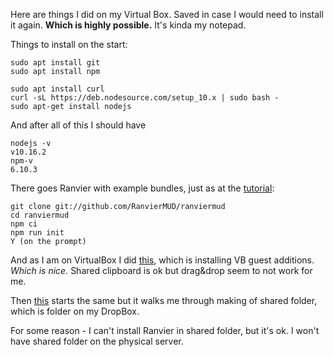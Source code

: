 Here are things I did on my Virtual Box. Saved in case I would need to install it again. **Which is highly possible.** It's kinda my notepad.

Things to install on the start:
```
sudo apt install git
sudo apt install npm

sudo apt install curl
curl -sL https://deb.nodesource.com/setup_10.x | sudo bash -
sudo apt-get install nodejs
```

And after all of this I should have
```
nodejs -v
v10.16.2
npm-v
6.10.3
```

There goes Ranvier with example bundles, just as at the [tutorial](https://ranviermud.com/get_started/#installation):
```
git clone git://github.com/RanvierMUD/ranviermud
cd ranviermud
npm ci
npm run init
Y (on the prompt)
```

And as I am on VirtualBox I did [this](https://www.tecmint.com/install-virtualbox-guest-additions-in-ubuntu/), which is installing VB guest additions. *Which is nice.* Shared clipboard is ok but drag&drop seem to not work for me.

Then [this](https://gist.github.com/estorgio/1d679f962e8209f8a9232f7593683265) starts the same but it walks me through making of shared folder, which is folder on my DropBox.

For some reason - I can't install Ranvier in shared folder, but it's ok. I won't have shared folder on the physical server.
